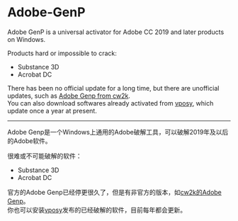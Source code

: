 # Adobe-GenP

Adobe GenP is a universal activator for Adobe CC 2019 and later products on Windows.

Products hard or impossible to crack:
- Substance 3D
- Acrobat DC

There has been no official update for a long time, but there are unofficial updates, such as [Adobe Genp from cw2k](https://github.com/cw2k/Adobe-GenP).<br>You can also download softwares already activated from [vposy](https://space.bilibili.com/252157636), which update once a year at present.

---

Adobe Genp是一个Windows上通用的Adobe破解工具，可以破解2019年及以后的Adobe软件。

很难或不可能破解的软件：
- Substance 3D
- Acrobat DC

官方的Adobe Genp已经停更很久了，但是有非官方的版本，如[cw2k的Adobe Genp](https://github.com/cw2k/Adobe-GenP)。<br>你也可以安装[vposy](https://space.bilibili.com/252157636)发布的已经破解的软件，目前每年都会更新。
